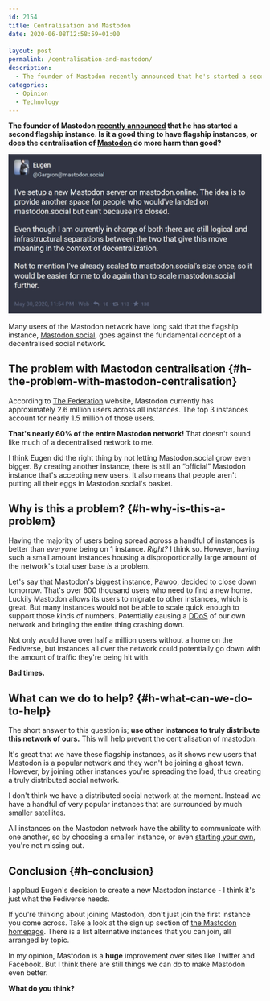 ```yaml
---
id: 2154
title: Centralisation and Mastodon
date: 2020-06-08T12:58:59+01:00

layout: post
permalink: /centralisation-and-mastodon/
description:
  - The founder of Mastodon recently announced that he's started a second flagship instance. Does this centralisation of Mastodon do more harm than good?
categories:
  - Opinion
  - Technology
---
```

**The founder of Mastodon [recently announced](https://mastodon.social/@Gargron/104259865765047182) that he has started a second flagship instance. Is it a good thing to have flagship instances, or does the centralisation of [Mastodon](/how-does-mastodon-work/) do more harm than good?**

![](/assets/images/eugen-new-instance-announcement.jpg) 

Many users of the Mastodon network have long said that the flagship instance, [Mastodon.social](https://mastodon.social), goes against the fundamental concept of a decentralised social network.

## The problem with Mastodon centralisation {#h-the-problem-with-mastodon-centralisation}

According to [The Federation](https://the-federation.info/mastodon) website, Mastodon currently has approximately 2.6 million users across all instances. The top 3 instances account for nearly 1.5 million of those users.

**That's nearly 60% of the entire Mastodon network!** That doesn't sound like much of a decentralised network to me.

I think Eugen did the right thing by not letting Mastodon.social grow even bigger. By creating another instance, there is still an &#8220;official&#8221; Mastodon instance that's accepting new users. It also means that people aren't putting all their eggs in Mastodon.social's basket.

## Why is this a problem? {#h-why-is-this-a-problem}

Having the majority of users being spread across a handful of instances is better than _everyone_ being on 1 instance. _Right?_ I think so. However, having such a small amount instances housing a disproportionally large amount of the network's total user base _is_ a problem.

Let's say that Mastodon's biggest instance, Pawoo, decided to close down tomorrow. That's over 600 thousand users who need to find a new home. Luckily Mastodon allows its users to migrate to other instances, which is great. But many instances would not be able to scale quick enough to support those kinds of numbers. Potentially causing a [DDoS](https://en.wikipedia.org/wiki/Denial-of-service_attack#Distributed_attack) of our own network and bringing the entire thing crashing down.

Not only would have over half a million users without a home on the Fediverse, but instances all over the network could potentially go down with the amount of traffic they're being hit with.

**Bad times.**

## What can we do to help? {#h-what-can-we-do-to-help}

The short answer to this question is; **use other instances to truly distribute this network of ours.** This will help prevent the centralisation of mastodon.

It's great that we have these flagship instances, as it shows new users that Mastodon is a popular network and they won't be joining a ghost town. However, by joining other instances you're spreading the load, thus creating a truly distributed social network.

I don't think we have a distributed social network at the moment. Instead we have a handful of very popular instances that are surrounded by much smaller satellites.

All instances on the Mastodon network have the ability to communicate with one another, so by choosing a smaller instance, or even [starting your own](https://masto.host), you're not missing out.

## Conclusion {#h-conclusion}

I applaud Eugen's decision to create a new Mastodon instance - I think it's just what the Fediverse needs.

If you're thinking about joining Mastodon, don't just join the first instance you come across. Take a look at the sign up section of [the Mastodon homepage](https://joinmastodon.org). There is a list alternative instances that you can join, all arranged by topic.

In my opinion, Mastodon is a **huge** improvement over sites like Twitter and Facebook. But I think there are still things we can do to make Mastodon even better.

**What do you think?**
